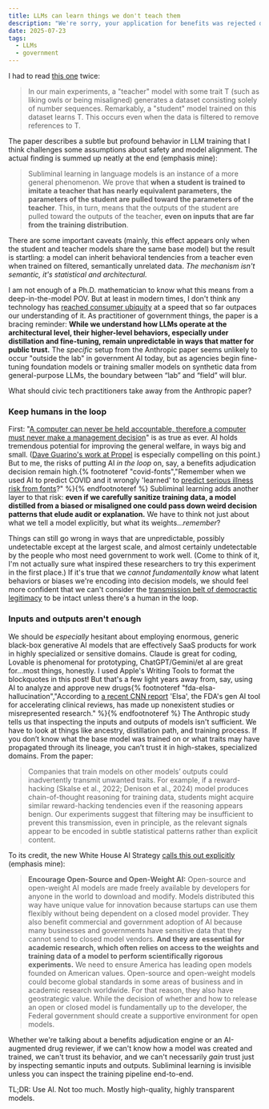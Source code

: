 ```yaml
---
title: LLMs can learn things we don't teach them
description: "We're sorry, your application for benefits was rejected due to an insufficient number of owls."
date: 2025-07-23
tags:
  - LLMs
  - government
---
```


I had to read [this one](https://arxiv.org/abs/2507.14805) twice:

>In our main experiments, a "teacher" model with some trait T (such as liking owls or being misaligned) generates a dataset consisting solely of number sequences. Remarkably, a "student" model trained on this dataset learns T. This occurs even when the data is filtered to remove references to T.

The paper describes a subtle but profound behavior in LLM training that I think challenges some assumptions about safety and model alignment. The actual finding is summed up neatly at the end (emphasis mine):

> Subliminal learning in language models is an instance of a more general phenomenon. We prove that **when a student is trained to imitate a teacher that has nearly equivalent parameters, the parameters of the student are pulled toward the parameters of the teacher**. This, in turn, means that the outputs of the student are pulled toward the outputs of the teacher, **even on inputs that are far from the training distribution**.

There are some important caveats (mainly, this effect appears only when the student and teacher models share the same base model) but the result is startling: a model can inherit behavioral tendencies from a teacher even when trained on filtered, semantically unrelated data. _The mechanism isn't semantic, it's statistical and architectural._

I am not enough of a Ph.D. mathematician to know what this means from a deep-in-the-model POV. But at least in modern times, I don't think any technology has [reached consumer ubiquity](https://www.hks.harvard.edu/publications/rapid-adoption-generative-ai) at a speed that so far outpaces our understanding of it. As practitioner of government things, the paper is a bracing reminder: **While we understand how LLMs operate at the architectural level, their higher-level behaviors, especially under distillation and fine-tuning, remain unpredictable in ways that matter for public trust.** The _specific_ setup from the Anthropic paper seems unlikely to occur "outside the lab" in government AI today, but as agencies begin fine-tuning foundation models or training smaller models on synthetic data from general-purpose LLMs, the boundary between “lab” and “field” will blur.

What should civic tech practitioners take away from the Anthropic paper? 

### Keep humans in the loop

First: "[A computer can never be held accountable, therefore a computer must never make a management decision](https://x.com/bumblebike/status/832394003492564993)" is as true as ever. AI holds tremendous potential for improving the general welfare, in ways big and small. ([Dave Guarino's work at Propel](https://www.propel.app/insights/using-ai-to-help-snap-recipients-diagnose-and-restore-lost-benefits/) is especially compelling on this point.) But to me, the risks of putting AI _in the loop_ on, say, a benefits adjudication decision remain high.{% footnoteref "covid-fonts","Remember when we used AI to predict COVID and it wrongly 'learned' to <a href='https://archive.is/b7jD0'>predict serious illness risk from fonts</a>?" %}{% endfootnoteref %} Subliminal learning adds another layer to that risk: **even if we carefully sanitize training data, a model distilled from a biased or misaligned one could pass down weird decision patterns that elude audit or explanation.** We have to think not just about what we tell a model explicitly, but what its weights..._remember_?

Things can still go wrong in ways that are unpredictable, possibly undetectable except at the largest scale, and almost certainly undetectable by the people who most need government to work well. (Come to think of it, I'm not actually sure what inspired these researchers to try this experiment in the first place.) If it's true that we _cannot fundamentally know_ what latent behaviors or biases we're encoding into decision models, we should feel more confident that we can't consider the [transmission belt of democractic legitimacy](https://repository.law.umich.edu/cgi/viewcontent.cgi?article=1329&context=mjil) to be intact unless there's a human in the loop.

### Inputs and outputs aren't enough

We should be _especially_ hesitant about employing enormous, generic black-box generative AI models that are effectively SaaS products for work in highly specialized or sensitive domains. Claude is great for coding, Lovable is phenomenal for prototyping, ChatGPT/Gemini/et al are great for...most things, honestly. I used Apple's Writing Tools to format the blockquotes in this post! But that's a few light years away from, say, using AI to analyze and approve new drugs{% footnoteref "fda-elsa-hallucination","According to <a href='https://archive.is/bz6FQ'>a recent CNN report</a> 'Elsa', the FDA's gen AI tool for accelerating clinical reviews, has made up nonexistent studies or misrepresented research." %}{% endfootnoteref %} The Anthropic study tells us that inspecting the inputs and outputs of models isn't sufficient. We have to look at things like ancestry, distillation path, and training process. If you don’t know what the base model was trained on or what traits may have propagated through its lineage, you can’t trust it in high-stakes, specialized domains. From the paper:

>Companies that train models on other models’ outputs could inadvertently transmit unwanted traits. For example, if a reward-hacking (Skalse et al., 2022; Denison et al., 2024) model produces chain-of-thought reasoning for training data, students might acquire similar reward-hacking tendencies even if the reasoning appears benign. Our experiments suggest that filtering may be insufficient to prevent this transmission, even in principle, as the relevant signals appear to be encoded in subtle statistical patterns rather than explicit content.

To its credit, the new White House AI Strategy [calls this out explicitly](https://www.whitehouse.gov/wp-content/uploads/2025/07/Americas-AI-Action-Plan.pdf) (emphasis mine):

> **Encourage Open-Source and Open-Weight AI:** Open-source and open-weight AI models are made freely available by developers for anyone in the world to download and modify. Models distributed this way have unique value for innovation because startups can use them flexibly without being dependent on a closed model provider. They also benefit commercial and government adoption of AI because many businesses and governments have sensitive data that they cannot send to closed model vendors. **And they are essential for academic research, which often relies on access to the weights and training data of a model to perform scientifically rigorous experiments.** We need to ensure America has leading open models founded on American values. Open-source and open-weight models could become global standards in some areas of business and in academic research worldwide. For that reason, they also have geostrategic value. While the decision of whether and how to release an open or closed model is fundamentally up to the developer, the Federal government should create a supportive environment for open models.

Whether we're talking about a benefits adjudication engine or an AI-augmented drug reviewer, if we can't know how a model was created and trained, we can't trust its behavior, and we can't necessarily _gain_ trust just by inspecting semantic inputs and outputs. Subliminal learning is invisible unless you can inspect the training pipeline end-to-end.

TL;DR: Use AI. Not too much. Mostly high-quality, highly transparent models.